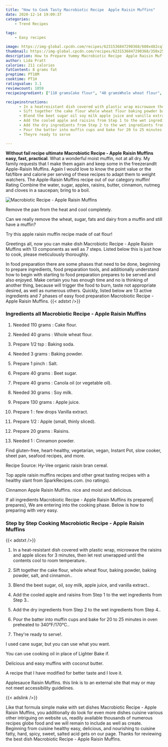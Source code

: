 ```yaml
---
title: "How to Cook Tasty Macrobiotic Recipe  Apple Raisin Muffins"
date: 2020-12-14 19:09:37
categories:
    - Trend Recipes
    
tags:
    - Easy recipes

image: https://img-global.cpcdn.com/recipes/6231536847290368/680x482cq70/macrobiotic-recipe-apple-raisin-muffins-recipe-main-photo.jpg
thumbnail: https://img-global.cpcdn.com/recipes/6231536847290368/350x250cq70/macrobiotic-recipe-apple-raisin-muffins-recipe-main-photo.jpg
description: How to Prepare Yummy Macrobiotic Recipe  Apple Raisin Muffins with 13 ingredients and 7 stages of easy cooking.
author: Lida Pratt
calories: 211 calories
fatContent: 8 grams fat
preptime: PT18M
cooktime: PT1H
ratingvalue: 3.1
reviewcount: 1059
recipeingredient: ["110 gramsCake flour", "40 gramsWhole wheat flour", "1/2 tspBaking soda", "3 gramsBaking powder", "1 pinchSalt", "40 gramsBeet sugar", "40 gramsCanola oil or vegetable oil", "30 gramsSoy milk", "130 gramsApple juice", "1few drops Vanilla extract", "1/2Apple small thinly sliced", "20 gramsRaisins", "1Cinnamon powder"]

recipeinstructions: 
      - In a heatresistant dish covered with plastic wrap microwave the raisins and apple slices for 3 minutes then let rest unwrapped until the contents cool to room temperature 
      - Sift together the cake flour whole wheat flour baking powder baking powder salt and cinnamon 
      - Blend the beet sugar oil soy milk apple juice and vanilla extract 
      - Add the cooled apple and raisins from Step 1 to the wet ingredients from Step 3 
      - Add the dry ingredients from Step 2 to the wet ingredients from Step 4 
      - Pour the batter into muffin cups and bake for 20 to 25 minutes in oven preheated to 340F170C 
      - Theyre ready to serve

---
```




**Without fail recipe ultimate Macrobiotic Recipe - Apple Raisin Muffins easy, fast, practical**. What a wonderful moist muffin, not at all dry. My family requests that I make them again and keep some in the freezerandlt Apple-Raisin Muffins. Again I would love to know the point value or the fat/fibre and calorie per serving of these recipes to adapt them to weight watchers. The Apple-Raisin Muffins recipe out of our category muffin! Rating Combine the water, sugar, apples, raisins, butter, cinnamon, nutmeg and cloves in a saucepan; bring to a boil.


![Macrobiotic Recipe - Apple Raisin Muffins](https://img-global.cpcdn.com/recipes/6231536847290368/680x482cq70/macrobiotic-recipe-apple-raisin-muffins-recipe-main-photo.jpg "Macrobiotic Recipe - Apple Raisin Muffins")



Remove the pan from the heat and cool completely.

Can we really remove the wheat, sugar, fats and dairy from a muffin and still have a muffin?

Try this apple raisin muffin recipe made of oat flour!


Greetings all, now you can make dish Macrobiotic Recipe - Apple Raisin Muffins with 13 components as well as 7 steps. Listed below this is just how to cook, please meticulously thoroughly.

In food preparation there are some phases that need to be done, beginning to prepare ingredients, food preparation tools, and additionally understand how to begin with starting to food preparation prepares to be served and also enjoyed. Make certain you has enough time and no is thinking of another thing, because will trigger the food to burn, taste not appropriate desired, as well as numerous others. Quickly, listed below are 13 active ingredients and 7 phases of easy food preparation Macrobiotic Recipe - Apple Raisin Muffins.
{{< adstxt />}}

### Ingredients all Macrobiotic Recipe - Apple Raisin Muffins


1. Needed 110 grams : Cake flour.

1. Needed 40 grams : Whole wheat flour.

1. Prepare 1/2 tsp : Baking soda.

1. Needed 3 grams : Baking powder.

1. Prepare 1 pinch : Salt.

1. Prepare 40 grams : Beet sugar.

1. Prepare 40 grams : Canola oil (or vegetable oil).

1. Needed 30 grams : Soy milk.

1. Prepare 130 grams : Apple juice.

1. Prepare 1 : few drops Vanilla extract.

1. Prepare 1/2 : Apple (small, thinly sliced).

1. Prepare 20 grams : Raisins.

1. Needed 1 : Cinnamon powder.


Find gluten-free, heart-healthy, vegetarian, vegan, Instant Pot, slow cooker, sheet pan, seafood recipes, and more.

Recipe Source: Hy-Vee organic raisin bran cereal.

Top apple raisin muffins recipes and other great tasting recipes with a healthy slant from SparkRecipes.com. (no ratings).

Cinnamon Apple Raisin Muffins. nice and moist and delicious.


If all ingredients Macrobiotic Recipe - Apple Raisin Muffins its prepared| prepares}, We are entering into the cooking phase. Below is how to preparing with very easy.

### Step by Step Cooking Macrobiotic Recipe - Apple Raisin Muffins

{{< adstxt />}}


1. In a heat-resistant dish covered with plastic wrap, microwave the raisins and apple slices for 3 minutes, then let rest unwrapped until the contents cool to room temperature..



1. Sift together the cake flour, whole wheat flour, baking powder, baking powder, salt, and cinnamon..



1. Blend the beet sugar, oil, soy milk, apple juice, and vanilla extract..



1. Add the cooled apple and raisins from Step 1 to the wet ingredients from Step 3..



1. Add the dry ingredients from Step 2 to the wet ingredients from Step 4..



1. Pour the batter into muffin cups and bake for 20 to 25 minutes in oven preheated to 340°F/170°C..



1. They&#39;re ready to serve!.




I used cane sugar, but you can use what you want.

You can use cooking oil in place of Lighter Bake if.

Delicious and easy muffins with coconut butter.

A recipe that I have modified for better taste and I love it.

Applesauce Raisin Muffins. this link is to an external site that may or may not meet accessibility guidelines.


{{< adslink />}}

Like that formula simple make with set dishes Macrobiotic Recipe - Apple Raisin Muffins, you additionally do look for even more dishes cuisine various other intriguing on website us, readily available thousands of numerous recipes globe food and we will remain to include as well as create. Beginning from cuisine healthy easy, delicious, and nourishing to cuisine fatty, hard, spicy, sweet, salted acid gets on our page. Thanks for reviewing the best dish Macrobiotic Recipe - Apple Raisin Muffins.
